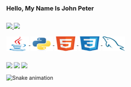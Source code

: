 ### Hello, My Name Is John Peter
##
<div>
	<a href="https://github.com/joaosinho2">
	<img height="150cm" src="https://github-readme-stats.vercel.app/api?username=joaosinho2&show_icons=true&theme=dark&include_all_commits=true&count_private=true"/>
	<img height="150cm" src="https://github-readme-stats.vercel.app/api/top-langs/?username=joaosinho2&layout-compact&langs_count=168&theme=dark"/>
</div>

<div style="display: inline_block"><br>
  <img align="center" alt="JP-Js" height="40" width="60" src="https://raw.githubusercontent.com/devicons/devicon/master/icons/java/java-original.svg">
    <img align="center" alt="JP-Python" height="40" width="60" src="https://raw.githubusercontent.com/devicons/devicon/master/icons/python/python-original.svg">
  <img align="center" alt="JP-HTML" height="40" width="60" src="https://raw.githubusercontent.com/devicons/devicon/master/icons/html5/html5-original.svg">
  <img align="center" alt="JP-CSS" height="40" width="60" src="https://raw.githubusercontent.com/devicons/devicon/master/icons/css3/css3-original.svg">
  <img align="center" alt="JP-Python" height="40" width="60" src="https://raw.githubusercontent.com/devicons/devicon/master/icons/mysql/mysql-original.svg">
</div>

##

<div> 
  <a href="#" target="_blank"><img src="https://img.shields.io/badge/YouTube-FF0000?style=for-the-badge&logo=youtube&logoColor=white" target="_blank"></a>
  <a href="#" target="_blank"><img src="https://img.shields.io/badge/-Instagram-%23E4405F?style=for-the-badge&logo=instagram&logoColor=white" target="_blank"></a>
  <a href="#" target="_blank"><img src="https://img.shields.io/badge/-LinkedIn-%230077B5?style=for-the-badge&logo=linkedin&logoColor=white" target="_blank"></a> 
 
  ![Snake animation](https://github.com/joaosinho2/joaosinho2/blob/output/github-contribution-grid-snake.svg)
 
</div>

